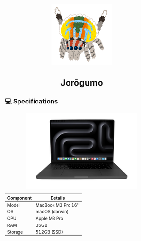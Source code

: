 <div align=center>
    <img src="../../_img/jorogumo.png" alt="Jorogumo" height="200"/>
    <h1>Jorōgumo</h1>
</div>

## 💻 Specifications

<div align=center>
    <img src="../../_img/macbook.png" alt="Laptop" height="250"/>
</div>

| Component | Details                          |
| --------- | -------------------------------- |
| Model     | MacBook M3 Pro 16''              |
| OS        | macOS (darwin)                   |
| CPU       | Apple M3 Pro                     |
| RAM       | 36GB                             |
| Storage   | 512GB (SSD)                      |